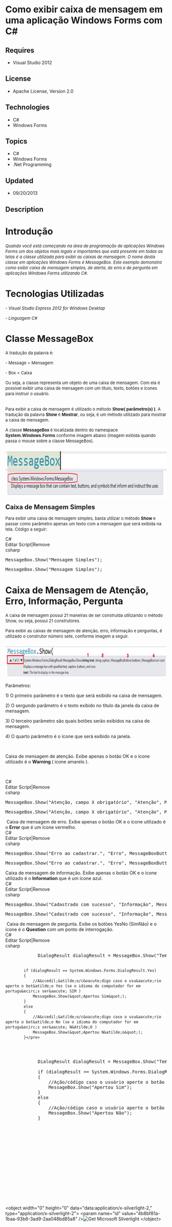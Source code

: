 # Como exibir caixa de mensagem em uma aplicação Windows Forms com C#
## Requires
- Visual Studio 2012
## License
- Apache License, Version 2.0
## Technologies
- C#
- Windows Forms
## Topics
- C#
- Windows Forms
- .Net Programming
## Updated
- 09/20/2013
## Description

<h1>Introdu&ccedil;&atilde;o</h1>
<p><span style="font-size:small"><em><em>Quando voc&ecirc; est&aacute; come&ccedil;ando na &aacute;rea de programa&ccedil;&atilde;o de aplica&ccedil;&otilde;es Windows Forms um dos objetos mais legais e importantes que est&aacute; presente em todas as telas
 &eacute; a classe utilizada para exibir as caixas de mensagem. O nome desta classe em aplica&ccedil;&otilde;es Windows Forms &eacute; MessageBox. Este exemplo demonstra como exibir caixa de mensagem simples, de alerta, de erro e de pergunta em aplica&ccedil;&otilde;es
 Windows Forms utilizando C#.</em></em></span></p>
<h1><span>Tecnologias Utilizadas</span></h1>
<p><span style="font-size:small"><em>- Visual Studio Express 2012 for Windows Desktop</em></span></p>
<p><span style="font-size:small"><em>- Linguagem C#</em></span></p>
<h1>Classe MessageBox</h1>
<p><span style="font-size:small">A tradu&ccedil;&atilde;o da palavra &eacute;:</span></p>
<p><span style="font-size:small">- Message = Mensagem</span></p>
<p><span style="font-size:small">- Box = Caixa</span></p>
<p><span style="font-size:small">Ou seja, a classe representa um objeto de uma caixa de mensagem. Com ela &eacute; poss&iacute;vel exibir uma caixa de mensagem com um t&iacute;tulo, texto, bot&otilde;es e &iacute;cones para instruir o usu&aacute;rio.</span></p>
<p><br>
<span style="font-size:small">Para exibir a caixa de mensagem &eacute; utilizado o m&eacute;todo
<strong>Show( par&acirc;metro(s) )</strong>. A tradu&ccedil;&atilde;o da palavra <strong>
Show </strong>&eacute; <strong>Mostrar</strong>, ou seja, &eacute; um m&eacute;todo utilizado para mostrar a caixa de mensagem.&nbsp;</span></p>
<p><span style="font-size:small">A classe <strong>MessageBox </strong>&eacute; localizada dentro do namespace
<strong>System.Windows.Forms</strong> conforme imagem abaixo (imagem exibida quando passa o mouse sobre a classe MessageBox).</span></p>
<p><img id="96735" src="96735-passarmousesobre.png" alt="" width="812" height="155"></p>
<p><span style="font-size:20px; font-weight:bold">Caixa de Mensagem Simples</span></p>
<p><span style="font-size:small">Para exibir uma caixa de mensagem simples, basta utilizar o m&eacute;todo
<strong>Show </strong>e passar como par&acirc;metro apenas um texto com a mensagem que ser&aacute; exibida na tela. C&oacute;digo a seguir:</span></p>
<div class="scriptcode">
<div class="pluginEditHolder" pluginCommand="mceScriptCode">
<div class="title"><span>C#</span></div>
<div class="pluginLinkHolder"><span class="pluginEditHolderLink">Editar Script</span>|<span class="pluginRemoveHolderLink">Remove</span></div>
<span class="hidden">csharp</span>
<pre class="hidden">MessageBox.Show(&quot;Mensagem Simples&quot;);</pre>
<div class="preview">
<pre class="csharp">MessageBox.Show(<span class="cs__string">&quot;Mensagem&nbsp;Simples&quot;</span>);</pre>
</div>
</div>
</div>
<h1><span>Caixa de Mensagem de Aten&ccedil;&atilde;o, Erro, Informa&ccedil;&atilde;o, Pergunta</span></h1>
<p><span style="font-size:small">A caixa de mensagem possui 21 maneiras de ser constru&iacute;da utilizando o m&eacute;todo Show, ou seja, possui 21 construtores.
</span></p>
<p><span style="font-size:small">Para exibir as caixas de mensagem de aten&ccedil;&atilde;o, erro, informa&ccedil;&atilde;o e perguntas, &eacute; utilizado o construtor n&uacute;mero sete, conforme imagem a seguir.</span></p>
<p><img id="96738" src="96738-construtorsete.png" alt="" width="793" height="106"></p>
<p>Par&acirc;metros:</p>
<p>1) O primeiro par&acirc;metro &eacute; o texto que ser&aacute; exibido na caixa de mensagem.</p>
<p>2) O sergundo par&acirc;metro &eacute; o texto exibido no t&iacute;tulo da janela da caixa de mensagem.</p>
<p>3) O terceiro par&acirc;metro s&atilde;o quais bot&otilde;es ser&atilde;o exibidos na caixa de mensagem.</p>
<p>4) O quarto par&acirc;metro &eacute; o &iacute;cone que ser&aacute; exibido na janela.</p>
<p>&nbsp;</p>
<p>Caixa de mensagem de aten&ccedil;&atilde;o. Exibe apenas o bot&atilde;o OK e o &iacute;cone utilizado &eacute; o
<strong>Warning </strong>( icone amarelo ).</p>
<p>&nbsp;</p>
<div class="scriptcode">
<div class="pluginEditHolder" pluginCommand="mceScriptCode">
<div class="title"><span>C#</span></div>
<div class="pluginLinkHolder"><span class="pluginEditHolderLink">Editar Script</span>|<span class="pluginRemoveHolderLink">Remove</span></div>
<span class="hidden">csharp</span>
<pre class="hidden">MessageBox.Show(&quot;Aten&ccedil;&atilde;o, campo X obrigat&oacute;rio&quot;, &quot;Aten&ccedil;&atilde;o&quot;, MessageBoxButtons.OK, MessageBoxIcon.Warning);</pre>
<div class="preview">
<pre class="csharp">MessageBox.Show(<span class="cs__string">&quot;Aten&ccedil;&atilde;o,&nbsp;campo&nbsp;X&nbsp;obrigat&oacute;rio&quot;</span>,&nbsp;<span class="cs__string">&quot;Aten&ccedil;&atilde;o&quot;</span>,&nbsp;MessageBoxButtons.OK,&nbsp;MessageBoxIcon.Warning);</pre>
</div>
</div>
</div>
<div class="endscriptcode">&nbsp;Caixa de mensagem de erro. Exibe apenas o bot&atilde;o OK e o &iacute;cone utilizado &eacute; o
<strong>Error </strong>que &eacute; um &iacute;cone vermelho.</div>
<div class="endscriptcode"></div>
<div class="endscriptcode">
<div class="scriptcode">
<div class="pluginEditHolder" pluginCommand="mceScriptCode">
<div class="title"><span>C#</span></div>
<div class="pluginLinkHolder"><span class="pluginEditHolderLink">Editar Script</span>|<span class="pluginRemoveHolderLink">Remove</span></div>
<span class="hidden">csharp</span>
<pre class="hidden">MessageBox.Show(&quot;Erro ao cadastrar.&quot;, &quot;Erro&quot;, MessageBoxButtons.OK, MessageBoxIcon.Error);</pre>
<div class="preview">
<pre class="csharp">MessageBox.Show(<span class="cs__string">&quot;Erro&nbsp;ao&nbsp;cadastrar.&quot;</span>,&nbsp;<span class="cs__string">&quot;Erro&quot;</span>,&nbsp;MessageBoxButtons.OK,&nbsp;MessageBoxIcon.Error);</pre>
</div>
</div>
</div>
<div class="endscriptcode">Caixa de mensagem de informa&ccedil;&atilde;o. Exibe apenas o bot&atilde;o OK e o &iacute;cone utilizado &eacute; o
<strong>Information </strong>que &eacute; um &iacute;cone azul.</div>
<div class="endscriptcode"></div>
<div class="endscriptcode">
<div class="scriptcode">
<div class="pluginEditHolder" pluginCommand="mceScriptCode">
<div class="title"><span>C#</span></div>
<div class="pluginLinkHolder"><span class="pluginEditHolderLink">Editar Script</span>|<span class="pluginRemoveHolderLink">Remove</span></div>
<span class="hidden">csharp</span>
<pre class="hidden">MessageBox.Show(&quot;Cadastrado com sucesso&quot;, &quot;Informa&ccedil;&atilde;o&quot;, MessageBoxButtons.OK, MessageBoxIcon.Information);</pre>
<div class="preview">
<pre class="csharp">MessageBox.Show(<span class="cs__string">&quot;Cadastrado&nbsp;com&nbsp;sucesso&quot;</span>,&nbsp;<span class="cs__string">&quot;Informa&ccedil;&atilde;o&quot;</span>,&nbsp;MessageBoxButtons.OK,&nbsp;MessageBoxIcon.Information);</pre>
</div>
</div>
</div>
<div class="endscriptcode">&nbsp;Caixa de mensagem de pergunta. Exibe os bot&otilde;es YesNo (SimN&atilde;o) e o &iacute;cone &eacute; o
<strong>Question </strong>com um ponto de interroga&ccedil;&atilde;o.</div>
<div class="endscriptcode"></div>
<div class="endscriptcode">
<div class="scriptcode">
<div class="pluginEditHolder" pluginCommand="mceScriptCode">
<div class="title"><span>C#</span></div>
<div class="pluginLinkHolder"><span class="pluginEditHolderLink">Editar Script</span>|<span class="pluginRemoveHolderLink">Remove</span></div>
<span class="hidden">csharp</span>
<pre class="hidden">            DialogResult dialogResult = MessageBox.Show(&quot;Tem certeza?&quot;, &quot;Pergunta&quot;, MessageBoxButtons.YesNo, MessageBoxIcon.Question);

            if (dialogResult == System.Windows.Forms.DialogResult.Yes)
            {
                //A&ccedil;&atilde;o/c&oacute;digo caso o usu&aacute;rio aperte o bot&atilde;o Yes (se o idioma do computador for em portugu&ecirc;s ser&aacute; SIM )
                MessageBox.Show(&quot;Apertou Sim&quot;);
            }
            else
            {
                //A&ccedil;&atilde;o/c&oacute;digo caso o usu&aacute;rio aperte o bot&atilde;o No (se o idioma do computador for em portugu&ecirc;s ser&aacute; N&Atilde;O )
                MessageBox.Show(&quot;Apertou N&atilde;o&quot;);
            }</pre>
<div class="preview">
<pre class="csharp">&nbsp;&nbsp;&nbsp;&nbsp;&nbsp;&nbsp;&nbsp;&nbsp;&nbsp;&nbsp;&nbsp;&nbsp;DialogResult&nbsp;dialogResult&nbsp;=&nbsp;MessageBox.Show(<span class="cs__string">&quot;Tem&nbsp;certeza?&quot;</span>,&nbsp;<span class="cs__string">&quot;Pergunta&quot;</span>,&nbsp;MessageBoxButtons.YesNo,&nbsp;MessageBoxIcon.Question);&nbsp;
&nbsp;
&nbsp;&nbsp;&nbsp;&nbsp;&nbsp;&nbsp;&nbsp;&nbsp;&nbsp;&nbsp;&nbsp;&nbsp;<span class="cs__keyword">if</span>&nbsp;(dialogResult&nbsp;==&nbsp;System.Windows.Forms.DialogResult.Yes)&nbsp;
&nbsp;&nbsp;&nbsp;&nbsp;&nbsp;&nbsp;&nbsp;&nbsp;&nbsp;&nbsp;&nbsp;&nbsp;{&nbsp;
&nbsp;&nbsp;&nbsp;&nbsp;&nbsp;&nbsp;&nbsp;&nbsp;&nbsp;&nbsp;&nbsp;&nbsp;&nbsp;&nbsp;&nbsp;&nbsp;<span class="cs__com">//A&ccedil;&atilde;o/c&oacute;digo&nbsp;caso&nbsp;o&nbsp;usu&aacute;rio&nbsp;aperte&nbsp;o&nbsp;bot&atilde;o&nbsp;Yes&nbsp;(se&nbsp;o&nbsp;idioma&nbsp;do&nbsp;computador&nbsp;for&nbsp;em&nbsp;portugu&ecirc;s&nbsp;ser&aacute;&nbsp;SIM&nbsp;)</span>&nbsp;
&nbsp;&nbsp;&nbsp;&nbsp;&nbsp;&nbsp;&nbsp;&nbsp;&nbsp;&nbsp;&nbsp;&nbsp;&nbsp;&nbsp;&nbsp;&nbsp;MessageBox.Show(<span class="cs__string">&quot;Apertou&nbsp;Sim&quot;</span>);&nbsp;
&nbsp;&nbsp;&nbsp;&nbsp;&nbsp;&nbsp;&nbsp;&nbsp;&nbsp;&nbsp;&nbsp;&nbsp;}&nbsp;
&nbsp;&nbsp;&nbsp;&nbsp;&nbsp;&nbsp;&nbsp;&nbsp;&nbsp;&nbsp;&nbsp;&nbsp;<span class="cs__keyword">else</span>&nbsp;
&nbsp;&nbsp;&nbsp;&nbsp;&nbsp;&nbsp;&nbsp;&nbsp;&nbsp;&nbsp;&nbsp;&nbsp;{&nbsp;
&nbsp;&nbsp;&nbsp;&nbsp;&nbsp;&nbsp;&nbsp;&nbsp;&nbsp;&nbsp;&nbsp;&nbsp;&nbsp;&nbsp;&nbsp;&nbsp;<span class="cs__com">//A&ccedil;&atilde;o/c&oacute;digo&nbsp;caso&nbsp;o&nbsp;usu&aacute;rio&nbsp;aperte&nbsp;o&nbsp;bot&atilde;o&nbsp;No&nbsp;(se&nbsp;o&nbsp;idioma&nbsp;do&nbsp;computador&nbsp;for&nbsp;em&nbsp;portugu&ecirc;s&nbsp;ser&aacute;&nbsp;N&Atilde;O&nbsp;)</span>&nbsp;
&nbsp;&nbsp;&nbsp;&nbsp;&nbsp;&nbsp;&nbsp;&nbsp;&nbsp;&nbsp;&nbsp;&nbsp;&nbsp;&nbsp;&nbsp;&nbsp;MessageBox.Show(<span class="cs__string">&quot;Apertou&nbsp;N&atilde;o&quot;</span>);&nbsp;
&nbsp;&nbsp;&nbsp;&nbsp;&nbsp;&nbsp;&nbsp;&nbsp;&nbsp;&nbsp;&nbsp;&nbsp;}</pre>
</div>
</div>
</div>
<div class="endscriptcode">&nbsp;</div>
</div>
&nbsp;</div>
</div>
<p>&nbsp;</p>
<p>&nbsp;</p>
<p>&nbsp;</p>
<p>&nbsp;</p>
<p>&nbsp;</p>
<p>&lt;object width=&quot;0&quot; height=&quot;0&quot; data=&quot;data:application/x-silverlight-2,&quot; type=&quot;application/x-silverlight-2&quot;&gt; &lt;param name=&quot;id&quot; value=&quot;4b8bf81a-1baa-93b6-3ad9-2aa048bd85a8&quot; /&gt;<span><a href="http://go.microsoft.com/fwlink/?LinkID=149156" style="text-decoration:none"><img src="-?linkid=108181" alt="Get Microsoft Silverlight" style="border-style:none"></a></span>
 &lt;/object&gt; </p>
